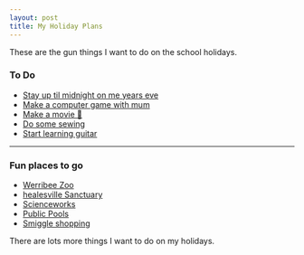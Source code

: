 ```yaml
---
layout: post
title: My Holiday Plans
---
```


These are the gun things I want to do on the school holidays.

### To Do

- [Stay up til midnight on me years eve]()
- [Make a computer game with mum]()
- [Make a movie 🎥]()
- [Do some sewing]()
- [Start learning guitar]()


---

### Fun places to go

- [Werribee Zoo](http://www.zoo.org.au/werribee)
- [healesville Sanctuary](http://www.zoo.org.au/healesville/plan-your-visit)
- [Scienceworks](http://museumvictoria.com.au/scienceworks/)
- [Public Pools]()
- [Smiggle shopping]()

There are lots more things I want to do on my holidays.
